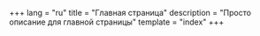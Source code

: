 +++
lang = "ru"
title = "Главная страница"
description = "Просто описание для главной страницы"
template = "index"
+++

